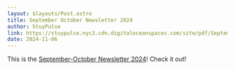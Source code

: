 ```yaml
---
layout: $layouts/Post.astro
title: September October Newsletter 2024
author: StuyPulse
link: https://stuypulse.nyc3.cdn.digitaloceanspaces.com/site/pdf/September%20-%20October%20Newsletter.pdf
date: 2024-11-06
---
```


This is the [September-October Newsletter 2024](https://stuypulse.nyc3.cdn.digitaloceanspaces.com/site/pdf/September%20-%20October%20Newsletter.pdf)! Check it out!


